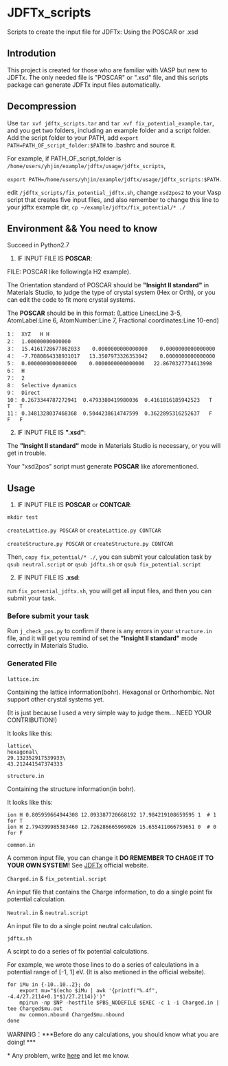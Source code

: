 # JDFTx_scripts
Scripts to create the input file for JDFTx: Using the POSCAR or .xsd

## Introdution

This project is created for those who are familiar with VASP but new to JDFTx. The only needed file is "POSCAR" or ".xsd" file, and this scripts package can generate JDFTx input files automatically.

## Decompression

Use `tar xvf jdftx_scripts.tar` and `tar xvf fix_potential_example.tar`, and you get two folders, including an example folder and a script folder. Add the script folder to your PATH, add `export PATH=PATH_OF_script_folder:$PATH` to .bashrc and source it.

For example, if PATH_OF_script_folder is `/home/users/yhjin/example/jdftx/usage/jdftx_scripts`, 

`export PATH=/home/users/yhjin/example/jdftx/usage/jdftx_scripts:$PATH`.

edit `/jdftx_scripts/fix_potential_jdftx.sh`, change `xsd2pos2` to your Vasp script that creates five input files, and also remember to change this line to your jdftx example dir, `cp ~/example/jdftx/fix_potential/* ./`

## Environment && You need to know

Succeed in Python2.7

1. IF INPUT FILE IS **POSCAR**:

FILE: POSCAR like following(a H2 example). 

The Orientation standard of POSCAR should be **"Insight II standard"** in Materials Studio, to judge the type of crystal system (Hex or Orth), or you can edit the code to fit more crystal systems. 

The **POSCAR** should be in this format:
(Lattice Lines:Line 3-5, AtomLabel:Line 6, AtomNumber:Line 7, Fractional coordinates:Line 10-end)

	1：  XYZ   H H                      
	2：  1.00000000000000     
	3：  15.4161728677862033    0.0000000000000000    0.0000000000000000
	4：  -7.7080864338931017   13.3507973326353042    0.0000000000000000
	5：  0.0000000000000000    0.0000000000000000   22.8670327734613998
	6：  H  
	7：  2
	8：  Selective dynamics
	9：  Direct
	10： 0.2673344787272941  0.4793380419980036  0.4161816185942523   T   T   T
	11： 0.3481328037468368  0.5044238614747599  0.3622895316252637   F   F   F

2. IF INPUT FILE IS **".xsd"**:

The **"Insight II standard"** mode in Materials Studio is necessary, or you will get in trouble.

Your "xsd2pos" script must generate **POSCAR** like aforementioned.



## Usage

1. IF INPUT FILE IS **POSCAR** or **CONTCAR**:

`mkdir test`
 
`createLattice.py POSCAR` or `createLattice.py CONTCAR`

`createStructure.py POSCAR` or `createStructure.py CONTCAR`

Then, `copy fix_potential/* ./`, you can submit your calculation task by `qsub neutral.script` or `qsub jdftx.sh` or `qsub fix_potential.script`

2. IF INPUT FILE IS **.xsd**:

run `fix_potential_jdftx.sh`, you will get all input files, and then you can submit your task.

### Before submit your task

Run `j_check_pos.py` to confirm if there is any errors in your `structure.in` file, and it will get you remind of set the **"Insight II standard"** mode correctly in Materials Studio.


###  Generated File

`lattice.in`: 

Containing the lattice information(bohr). Hexagonal or Orthorhombic. Not support other crystal systems yet. 

(It is just because I used a very simple way to judge them... NEED YOUR CONTRIBUTION!)

It looks like this:

	lattice\
	hexagonal\
	29.132352917539933\
	43.212441547374333

`structure.in`

Containing the structure information(in bohr).

It looks like this:

	ion H 0.805959664944308 12.093387720668192 17.984219108659595 1  # 1 for T
	ion H 2.794399985383460 12.726286665969026 15.655411066759651 0  # 0 for F 

`common.in`

A common input file, you can change it **DO REMEMBER TO CHAGE IT TO YOUR OWN SYSTEM!** See [JDFTx](http://jdftx.org/) official website.

`Charged.in` & `fix_potential.script`

An input file that contains the Charge information, to do a single point fix potential calculation.

`Neutral.in` & `neutral.script`

An input file to do a single point neutral calculation.

`jdftx.sh`

A scirpt to do a series of fix potential calculations.

For example, we wrote those lines to do a series of calculations in a potential range of [-1, 1] eV. (It is also metioned in the official website).

	for iMu in {-10..10..2}; do
    	export mu="$(echo $iMu | awk '{printf("%.4f", -4.4/27.2114+0.1*$1/27.2114)}')"
    	mpirun -np $NP -hostfile $PBS_NODEFILE $EXEC -c 1 -i Charged.in | tee Charged$mu.out
    	mv common.nbound Charged$mu.nbound
	done

 WARNING：***Before do any calculations, you should know what you are doing! ***

\* Any problem, write [here](https://github.com/Yanhuanjin/JDFTx_scripts/issues) and let me know.
